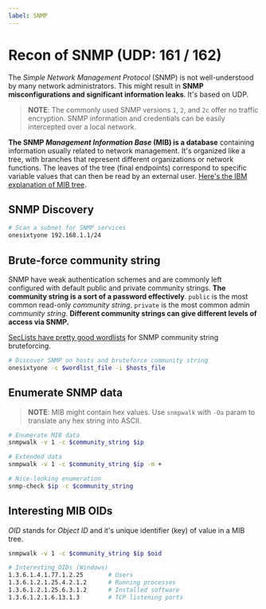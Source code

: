 ```yaml
---
label: SNMP
---
```


# Recon of SNMP (UDP: 161 / 162)

The _Simple Network Management Protocol_ (SNMP) is not well-understood by many network administrators. This might result in **SNMP misconfigurations and significant information leaks**. It's based on UDP.

> **NOTE**: The commonly used SNMP versions `1`, `2`, and `2c` offer no traffic encryption. SNMP information and credentials can be easily intercepted over a local network.

**The SNMP _Management Information Base_ (MIB) is a database** containing information usually related to network management. It's organized like a tree, with branches that represent different organizations or network functions. The leaves of the tree (final endpoints) correspond to specific variable values that can then be read by an external user. [Here's the IBM explanation of MIB tree](https://www.ibm.com/docs/en/aix/7.2?topic=management-information-base).

## SNMP Discovery

```bash
# Scan a subnet for SNMP services 
onesixtyone 192.168.1.1/24
```

## Brute-force community string

SNMP have weak authentication schemes and are commonly left configured with default public and private community strings. **The community string is a sort of a password effectively**. `public` is the most common read-only _community string_. `private` is the most common admin _community string_. **Different community strings can give different levels of access via SNMP.**

[SecLists have pretty good wordlists](https://github.com/danielmiessler/SecLists/tree/master/Discovery/SNMP) for SNMP community string bruteforcing.

```bash
# Discover SNMP on hosts and bruteforce community string
onesixtyone -c $wordlist_file -i $hosts_file
```

## Enumerate SNMP data

> **NOTE**: MIB might contain hex values. Use `snmpwalk` with `-Oa` param to translate any hex string into ASCII.

```bash
# Enumerate MIB data
snmpwalk -v 1 -c $community_string $ip

# Extended data
snmpwalk -v 1 -c $community_string $ip -m +

# Nice-looking enumeration
snmp-check $ip -c $community_string   
```

## Interesting MIB OIDs

_OID_ stands for _Object ID_ and it's unique identifier (key) of value in a MIB tree.

```bash
snmpwalk -v 1 -c $community_string $ip $oid

# Interesting OIDs (Windows)
1.3.6.1.4.1.77.1.2.25       # Users
1.3.6.1.2.1.25.4.2.1.2      # Running processes
1.3.6.1.2.1.25.6.3.1.2      # Installed software
1.3.6.1.2.1.6.13.1.3        # TCP listening ports
```
